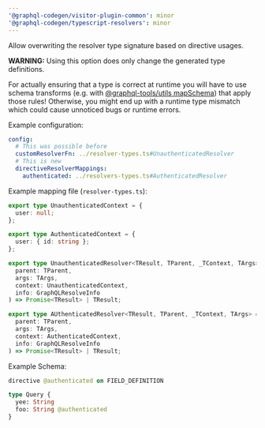 ```yaml
---
'@graphql-codegen/visitor-plugin-common': minor
'@graphql-codegen/typescript-resolvers': minor
---
```


Allow overwriting the resolver type signature based on directive usages.

**WARNING:** Using this option does only change the generated type definitions.

For actually ensuring that a type is correct at runtime you will have to use schema transforms (e.g. with [@graphql-tools/utils mapSchema](https://www.graphql-tools.com/docs/schema-directives)) that apply those rules! Otherwise, you might end up with a runtime type mismatch which could cause unnoticed bugs or runtime errors.

Example configuration:

```yml
config:
  # This was possible before
  customResolverFn: ../resolver-types.ts#UnauthenticatedResolver
  # This is new
  directiveResolverMappings:
    authenticated: ../resolvers-types.ts#AuthenticatedResolver
```

Example mapping file (`resolver-types.ts`):

```ts
export type UnauthenticatedContext = {
  user: null;
};

export type AuthenticatedContext = {
  user: { id: string };
};

export type UnauthenticatedResolver<TResult, TParent, _TContext, TArgs> = (
  parent: TParent,
  args: TArgs,
  context: UnauthenticatedContext,
  info: GraphQLResolveInfo
) => Promise<TResult> | TResult;

export type AUthenticatedResolver<TResult, TParent, _TContext, TArgs> = (
  parent: TParent,
  args: TArgs,
  context: AuthenticatedContext,
  info: GraphQLResolveInfo
) => Promise<TResult> | TResult;
```

Example Schema:

```graphql
directive @authenticated on FIELD_DEFINITION

type Query {
  yee: String
  foo: String @authenticated
}
```
